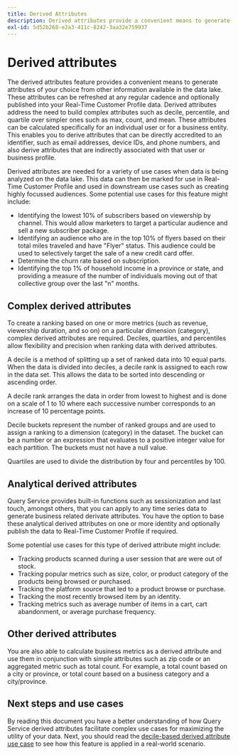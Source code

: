 ```yaml
---
title: Derived Attributes
description: Derived attributes provide a convenient means to generate attributes of your choice that can be refreshed at any regular cadence and optionally published into your Real-Time Customer Profile data. This document provides an overview of how to use Query Service to create derived attributes for use with your Profile data.
exl-id: 5d52b268-e2a3-411c-8242-3aa32e759937
---
```

# Derived attributes

The derived attributes feature provides a convenient means to generate attributes of your choice from other information available in the data lake. These attributes can be refreshed at any regular cadence and optionally published into your Real-Time Customer Profile data. Derived attributes address the need to build complex attributes such as decile, percentile, and quartile over simpler ones such as max, count, and mean. These attributes can be calculated specifically for an individual user or for a business entity. This enables you to derive attributes that can be directly accredited to an identifier, such as email addresses, device IDs, and phone numbers, and also derive attributes that are indirectly associated with that user or business profile.

Derived attributes are needed for a variety of use cases when data is being analyzed on the data lake. This data can then be marked for use in Real-Time Customer Profile and used in downstream use cases such as creating highly focussed audiences. Some potential use cases for this feature might include:

* Identifying the lowest 10% of subscribers based on viewership by channel. This would allow marketers to target a particular audience and sell a new subscriber package.
* Identifying an audience who are in the top 10% of flyers based on their total miles traveled and have "Flyer" status. This audience could be used to selectively target the sale of a new credit card offer.
* Determine the churn rate based on subscription.
* Identifying the top 1% of household income in a province or state, and providing a measure of the number of individuals moving out of that collective group over the last "n" months.

## Complex derived attributes

To create a ranking based on one or more metrics (such as revenue, viewership duration, and so on) on a particular dimension (category), complex derived attributes are required. Deciles, quartiles, and percentiles allow flexibility and precision when ranking data with derived attributes. 

A decile is a method of splitting up a set of ranked data into 10 equal parts. When the data is divided into deciles, a decile rank is assigned to each row in the data set. This allows the data to be sorted into descending or ascending order. 

A decile rank arranges the data in order from lowest to highest and is done on a scale of 1 to 10 where each successive number corresponds to an increase of 10 percentage points.

Decile buckets represent the number of ranked groups and are used to assign a ranking to a dimension (category) in the dataset. The bucket can be a number or an expression that evaluates to a positive integer value for each partition. The buckets must not have a null value.

Quartiles are used to divide the distribution by four and percentiles by 100.

## Analytical derived attributes

Query Service provides built-in functions such as sessionization and last touch, amongst others, that you can apply to any time series data to generate business related derivate attributes. You have the option to base these analytical derived attributes on one or more identity and optionally publish the data to Real-Time Customer Profile if required.

Some potential use cases for this type of derived attribute might include:

* Tracking products scanned during a user session that are were out of stock.
* Tracking popular metrics such as size, color, or product category of the products being browsed or purchased.
* Tracking the platform source that led to a product browse or purchase.
* Tracking the most recently browsed item by an identity.
* Tracking metrics such as average number of items in a cart, cart abandonment, or average purchase frequency.

## Other derived attributes

You are also able to calculate business metrics as a derived attribute and use them in conjunction with simple attributes such as zip code or an aggregated metric such as total count. For example, a total count based on a city or province, or total count based on a business category and a city/province.

## Next steps and use cases

By reading this document you have a better understanding of how Query Service derived attributes facilitate complex use cases for maximizing the utility of your data. Next, you should read the [decile-based derived attribute use case](./deciles-use-case.md) to see how this feature is applied in a real-world scenario.
